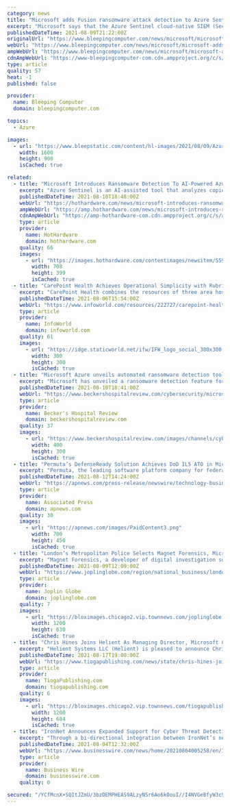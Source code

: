 ```yaml
---
category: news
title: "Microsoft adds Fusion ransomware attack detection to Azure Sentinel"
excerpt: "Microsoft says that the Azure Sentinel cloud-native SIEM (Security Information and Event Management) platform is now able to detect potential ransomware activity using the Fusion machine learning model."
publishedDateTime: 2021-08-09T21:22:00Z
originalUrl: "https://www.bleepingcomputer.com/news/microsoft/microsoft-adds-fusion-ransomware-attack-detection-to-azure-sentinel/"
webUrl: "https://www.bleepingcomputer.com/news/microsoft/microsoft-adds-fusion-ransomware-attack-detection-to-azure-sentinel/"
ampWebUrl: "https://www.bleepingcomputer.com/news/microsoft/microsoft-adds-fusion-ransomware-attack-detection-to-azure-sentinel/amp/"
cdnAmpWebUrl: "https://www-bleepingcomputer-com.cdn.ampproject.org/c/s/www.bleepingcomputer.com/news/microsoft/microsoft-adds-fusion-ransomware-attack-detection-to-azure-sentinel/amp/"
type: article
quality: 57
heat: -1
published: false

provider:
  name: Bleeping Computer
  domain: bleepingcomputer.com

topics:
  - Azure

images:
  - url: "https://www.bleepstatic.com/content/hl-images/2021/08/09/Azure-Sentinel.jpg"
    width: 1600
    height: 900
    isCached: true

related:
  - title: "Microsoft Introduces Ransomware Detection To AI-Powered Azure Sentinel Management Tool"
    excerpt: "Azure Sentinel is an AI-assisted tool that analyzes copious amounts of data to detect and investigate threats on-premises and in the cloud."
    publishedDateTime: 2021-08-10T18:48:00Z
    webUrl: "https://hothardware.com/news/microsoft-introduces-ransomware-detection-azure-sentinel"
    ampWebUrl: "https://amp.hothardware.com/news/microsoft-introduces-ransomware-detection-azure-sentinel"
    cdnAmpWebUrl: "https://amp-hothardware-com.cdn.ampproject.org/c/s/amp.hothardware.com/news/microsoft-introduces-ransomware-detection-azure-sentinel"
    type: article
    provider:
      name: HotHardware
      domain: hothardware.com
    quality: 66
    images:
      - url: "https://images.hothardware.com/contentimages/newsitem/55949/content/microsoft-introduces-ransomware-detection-azure-sentinel.jpg"
        width: 708
        height: 399
        isCached: true
  - title: "CarePoint Health Achieves Operational Simplicity with Rubrik Cloud Data Management and Microsoft Azure"
    excerpt: "CarePoint Health combines the resources of three area hospitals, Bayonne Medical Center, Christ Hospital in Jersey City, and Hoboken University Medical Center, to provide 360 degree coordinated care delivered by the area’s most dedicated doctors, nurses ..."
    publishedDateTime: 2021-08-06T15:54:00Z
    webUrl: "https://www.infoworld.com/resources/222727/carepoint-health-achieves-operational-simplicity-with-rubrik-cloud-data-management-and-microsoft-azu"
    type: article
    provider:
      name: InfoWorld
      domain: infoworld.com
    quality: 61
    images:
      - url: "https://idge.staticworld.net/ifw/IFW_logo_social_300x300.png"
        width: 300
        height: 300
        isCached: true
  - title: "Microsoft Azure unveils automated ransomware detection tool: 5 details"
    excerpt: "Microsoft has unveiled a ransomware detection feature for its Azure clients. The tool will send alerts to security analysts when it detects potential ransomware activities, according to an Aug. 9 ..."
    publishedDateTime: 2021-08-10T18:41:00Z
    webUrl: "https://www.beckershospitalreview.com/cybersecurity/microsoft-azure-unveils-automated-ransomware-detection-tool-5-details.html"
    type: article
    provider:
      name: Becker's Hospital Review
      domain: beckershospitalreview.com
    quality: 37
    images:
      - url: "https://www.beckershospitalreview.com/images/channels/cybersecurity/3.jpg"
        width: 400
        height: 300
        isCached: true
  - title: "Permuta’s DefenseReady Solution Achieves DoD IL5 ATO in Microsoft’s Azure Environment"
    excerpt: "Permuta, the leading software platform company for federal workforce management and operational excellence, announces that its flagship software product (Defense Ready) has received the DoD IL5 Authority to Operate (ATO)."
    publishedDateTime: 2021-08-12T14:24:00Z
    webUrl: "https://apnews.com/press-release/newswire/technology-business-56f416b3567ec2737036b14ca7e726a9"
    type: article
    provider:
      name: Associated Press
      domain: apnews.com
    quality: 30
    images:
      - url: "https://apnews.com/images/PaidContent3.png"
        width: 700
        height: 450
        isCached: true
  - title: "London’s Metropolitan Police Selects Magnet Forensics, Microsoft Azure to Power Transformation of Digital Forensic Evidence Review"
    excerpt: "Magnet Forensics, a developer of digital investigation software used globally, is proud to announce its collaboration with London’s Metropolitan Police Service (the Met) and Microsoft Azure to ..."
    publishedDateTime: 2021-08-09T12:09:00Z
    webUrl: "https://www.joplinglobe.com/region/national_business/london-s-metropolitan-police-selects-magnet-forensics-microsoft-azure-to-power-transformation-of-digital-forensic/article_fe12ac31-b5e6-5091-a14e-b3c845a5a17f.html"
    type: article
    provider:
      name: Joplin Globe
      domain: joplinglobe.com
    quality: 7
    images:
      - url: "https://bloximages.chicago2.vip.townnews.com/joplinglobe.com/content/tncms/custom/image/da68c2f8-c3ab-11e5-94c7-b366ea8ae93c.jpg"
        width: 1200
        height: 630
        isCached: true
  - title: "Chris Hines Joins Helient As Managing Director, Microsoft Cloud Services Leading Digital Transformation, Office 365 & Azure Solutions"
    excerpt: "Helient Systems LLC (Helient) is pleased to announce Chris Hines has joined the company as Managing Director, Microsoft Cloud Services."
    publishedDateTime: 2021-08-17T19:00:00Z
    webUrl: "https://www.tiogapublishing.com/news/state/chris-hines-joins-helient-as-managing-director-microsoft-cloud-services-leading-digital-transformation-office-365/article_923a6ffd-e600-5adc-b064-06c172309734.html"
    type: article
    provider:
      name: TiogaPublishing.com
      domain: tiogapublishing.com
    quality: 6
    images:
      - url: "https://bloximages.chicago2.vip.townnews.com/tiogapublishing.com/content/tncms/custom/image/d29c7e94-810a-11e6-9e0b-7f79a010bf0f.jpg"
        width: 1200
        height: 684
        isCached: true
  - title: "IronNet Announces Expanded Support for Cyber Threat Detection and Management in Microsoft Azure Environments"
    excerpt: "Through a bi-directional integration between IronNet’s network detection and response (NDR) solution, IronDefense, and Microsoft Azure Sentinel (SIEM), customers can create investigations and/or ..."
    publishedDateTime: 2021-08-04T12:32:00Z
    webUrl: "https://www.businesswire.com/news/home/20210804005258/en/IronNet-Announces-Expanded-Support-for-Cyber-Threat-Detection-and-Management-in-Microsoft-Azure-Environments"
    type: article
    provider:
      name: Business Wire
      domain: businesswire.com
    quality: 0

secured: "/YCfMcnX+SQItJZmU/3bzDEMPHEAS9ALzyNSr6Ao6kOouI//I4NVGeBfyW3c9N6ieTvIeXJwmyerrhpvRC7SSfCe8+KinFGRrPICsh9sTDhZYnSwnI+8QK2zbEbIig9+HGRx9KOQCJEv/9/dj8YgF3ZyilckK+Xjf4yVJ6w30kpWtyRomN1RxOapVPCAzZTY80qlJfiYr+PRb74snIKsnEcc/jsvZ5NEEJ+SlYV85B4VfTlPDxy6jjxYOIEYeP1tZey8cPDa3YPnrLSDg9nh7TS8kRXrAus18QAoq9Ne92duVyNBbZSGm5dvq5eSZU7RW58gbIX3bYu1xwcaieMNF6fOKRM9aVXDgDvc1/hQ98U=;4ONxw5+gx9Z8rNBuuYyBmw=="
---
```


